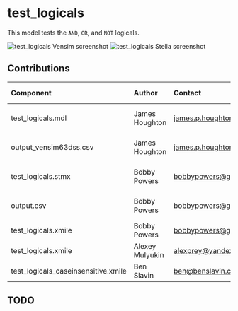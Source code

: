 test_logicals
=============

This model tests the `AND`, `OR`, and `NOT` logicals. 

![test_logicals Vensim screenshot](vensim_screenshot.png)
![test_logicals Stella screenshot](stella_screenshot.png)



Contributions
-------------

| Component                           | Author          | Contact                    | Date    | Software Version        |
|:----------------------------------- |:--------------- |:-------------------------- |:------- |:----------------------- |
| test_logicals.mdl                   | James Houghton  | james.p.houghton@gmail.com | 8/28/15 | Vensim DSS 6.3 for Mac  |
| output_vensim63dss.csv              | James Houghton  | james.p.houghton@gmail.com | 8/28/15 | Vensim DSS 6.3 for Mac  |
| test_logicals.stmx                  | Bobby Powers    | bobbypowers@gmail.com      | 8/29/15 | Stella 10.0.6 for Win   |
| output.csv                          | Bobby Powers    | bobbypowers@gmail.com      | 8/29/15 | Stella 10.0.6 for Win   |
| test_logicals.xmile                 | Bobby Powers    | bobbypowers@gmail.com      | 8/29/15 | xmileconv v0.1.0        |
| test_logicals.xmile                 | Alexey Mulyukin | alexprey@yandex.ru         | 4/10/17 | Fix definition          |
| test_logicals_caseinsensitive.xmile | Ben Slavin      | ben@benslavin.com          | 2/26/25 | N/A                     |

TODO
----
